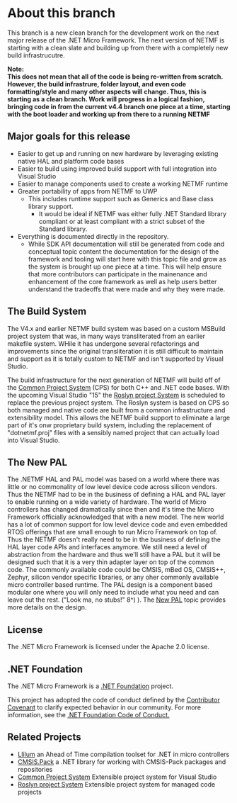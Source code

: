 # About this branch
This branch is a new clean branch for the development work on the next major release of the 
.NET Micro Framework. The next version of NETMF is starting with a clean slate and building
up from there with a completely new build infrastrucutre.

**Note:  
This does not mean that all of the code is being re-written from scratch. However, the build infrastrure,
folder layout, and even code formatting/style and many other aspects will change. Thus, this is starting
as a clean branch. Work will progress in a logical fashion, bringing code in from the current v4.4 branch
one piece at a time, starting with the boot loader and working up from there to a running NETMF**

## Major goals for this release
* Easier to get up and running on new hardware by leveraging existing native HAL and platform code bases
* Easier to build using improved build support with full integration into Visual Studio
* Easier to manage components used to create a working NETMF runtime
* Greater portability of apps from NETMF to UWP
  * This includes runtime support such as Generics and Base class library support.
    * It would be ideal if NETMF was either fully .NET Standard library compliant or at least compliant
      with a strict subset of the Standard library.
* Everything is documented directly in the repository.
  * While SDK API documentation will still be generated from code and conceptual topic content the documentation
    for the design of the framework and tooling will start here with this topic file and grow as the system is
    brought up one piece at a time. This will help ensure that more contributors can participate in the mainenance
    and enhancement of the core framework as well as help users better understand the tradeoffs that were made and
    why they were made.

## The Build System
The V4.x and earlier NETMF build system was based on a custom MSBuild project system that was,
in many ways transliterated from an earlier makefile system. WHile it has undergone several
refactorings and improvements since the original transliteration it is still difficult to
maintain and support as it is totally custom to NETMF and isn't supported by Visual Studio. 

The build infrastructure for the next generation of NETMF will build off of the 
[Common Project System](https://github.com/Microsoft/VSProjectSystem) (CPS) for both C++ and
.NET code bases. With the upcoming Visual Studio "15" the
[Roslyn project System](https://github.com/dotnet/roslyn-project-system) is scheduled to
replace the previous project system. The Roslyn system is based on CPS so both managed and
native code are built from a common infrastructure and extensibility model. This allows the
NETMF build support to eliminate a large part of it's onw proprietary build system, including
the replacement of "dotnetmf.proj" files with a sensibly named project that can actually load
into Visual Studio.

## The New PAL
The .NETMF HAL and PAL model was based on a world where there was little or no commonality of 
low level device code across silicon vendors. Thus the NETMF had to be in the business of defining
a HAL and PAL layer to enable running on a wide variety of hardware. The world of Micro controllers
has changed dramatically since then and it's time the Micro Framework officially acknowledged that
with a new model. The new world has a lot of common support for low level device code and even embedded
RTOS offerings that are small enough to run Micro Framework on top of. Thus the NETMF doesn't really
need to be in the business of defining the HAL layer code APIs and interfaces anymore. We still need
a level of abstraction from the hardware and thus we'll still have a PAL but it will be designed such
that it is a very thin adapter layer on top of the common code. The commonly available code could be
CMSIS, mBed OS, CMSIS++, Zephyr, silicon vendor specific libraries, or any oher commonly available
micro controller based runtime. The PAL design is a component based modular one where you will only
need to include what you need and can leave out the rest. ("Look ma, no stubs!" 8^) ). The
[New PAL](NewPal.md) topic provides more details on the design.

## License
The .NET Micro Framework is licensed under the Apache 2.0 license.

## .NET Foundation
The .NET Micro Framework is a [.NET Foundation](http://www.dotnetfoundation.org/projects) project.

This project has adopted the code of conduct defined by the [Contributor Covenant](http://contributor-covenant.org/)
to clarify expected behavior in our community. For more information, see the
[.NET Foundation Code of Conduct.](http://www.dotnetfoundation.org/code-of-conduct)

## Related Projects
* [Llilum](http://github.com/netmf/Llilum) an Ahead of Time compilation toolset for .NET in micro controllers
* [CMSIS.Pack](https://github.com/NETMF/CMSIS.Pack) a .NET library for working with CMSIS-Pack packages and repositories
* [Common Project System](https://github.com/Microsoft/VSProjectSystem) Extensible project system for Visual Studio
* [Roslyn project System](https://github.com/dotnet/roslyn-project-system) Extensible project system for managed code projects
